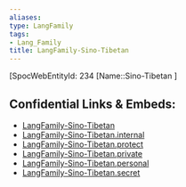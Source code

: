 ```yaml
---
aliases: 
type: LangFamily
tags: 
- Lang_Family
title: LangFamily-Sino-Tibetan
---
```

[SpocWebEntityId: 234
[Name::Sino-Tibetan ]



## Confidential Links & Embeds: 
- [LangFamily-Sino-Tibetan](../../../_public/lang/Family/LangFamily-Sino-Tibetan.md) 
- [LangFamily-Sino-Tibetan.internal](../../../_internal/lang/Family/LangFamily-Sino-Tibetan.internal.md) 
- [LangFamily-Sino-Tibetan.protect](../../../_protect/lang/Family/LangFamily-Sino-Tibetan.protect.md) 
- [LangFamily-Sino-Tibetan.private](../../../_private/lang/Family/LangFamily-Sino-Tibetan.private.md) 
- [LangFamily-Sino-Tibetan.personal](../../../_personal/lang/Family/LangFamily-Sino-Tibetan.personal.md) 
- [LangFamily-Sino-Tibetan.secret](../../../_secret/lang/Family/LangFamily-Sino-Tibetan.secret.md) 
